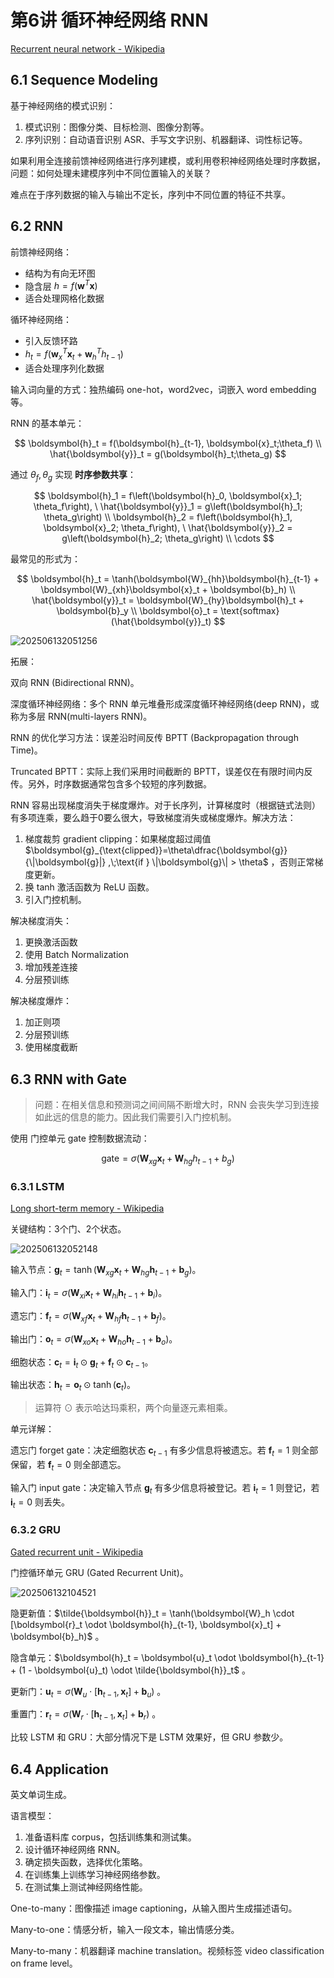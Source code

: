 # 第6讲 循环神经网络 RNN

[Recurrent neural network - Wikipedia](https://en.wikipedia.org/wiki/Recurrent_neural_network)

## 6.1 Sequence Modeling

基于神经网络的模式识别：

1. 模式识别：图像分类、目标检测、图像分割等。
2. 序列识别：自动语音识别 ASR、手写文字识别、机器翻译、词性标记等。

如果利用全连接前馈神经网络进行序列建模，或利用卷积神经网络处理时序数据，问题：如何处理未建模序列中不同位置输入的关联？

难点在于序列数据的输入与输出不定长，序列中不同位置的特征不共享。

## 6.2 RNN

前馈神经网络：

- 结构为有向无环图
- 隐含层 $h = f(\boldsymbol{w}^T \boldsymbol{x})$
- 适合处理网格化数据

循环神经网络：

- 引入反馈环路
- $h_t = f(\boldsymbol{w}_x^T \boldsymbol{x}_t + \boldsymbol{w}_h^T h_{t-1})$
- 适合处理序列化数据

输入词向量的方式：独热编码 one-hot，word2vec，词嵌入 word embedding 等。

RNN 的基本单元：

$$
\boldsymbol{h}_t = f(\boldsymbol{h}_{t-1}, \boldsymbol{x}_t;\theta_f) \\
\hat{\boldsymbol{y}}_t = g(\boldsymbol{h}_t;\theta_g)
$$

通过 $\theta_f,\theta_g$ 实现 **时序参数共享**：

$$
\boldsymbol{h}_1 = f\left(\boldsymbol{h}_0, \boldsymbol{x}_1; \theta_f\right), \ \hat{\boldsymbol{y}}_1 = g\left(\boldsymbol{h}_1; \theta_g\right) \\
\boldsymbol{h}_2 = f\left(\boldsymbol{h}_1, \boldsymbol{x}_2; \theta_f\right), \ \hat{\boldsymbol{y}}_2 = g\left(\boldsymbol{h}_2; \theta_g\right) \\
\cdots
$$

最常见的形式为：

$$
\boldsymbol{h}_t = \tanh(\boldsymbol{W}_{hh}\boldsymbol{h}_{t-1} + \boldsymbol{W}_{xh}\boldsymbol{x}_t + \boldsymbol{b}_h) \\
\hat{\boldsymbol{y}}_t = \boldsymbol{W}_{hy}\boldsymbol{h}_t + \boldsymbol{b}_y \\
\boldsymbol{o}_t = \text{softmax}(\hat{\boldsymbol{y}}_t)
$$

![202506132051256](https://cdn.jsdelivr.net/gh/DerrickMarcus/picgo-image/images/202506132051256.png)

拓展：

双向 RNN (Bidirectional RNN)。

深度循环神经网络：多个 RNN 单元堆叠形成深度循环神经网络(deep RNN)，或称为多层 RNN(multi-layers RNN)。

RNN 的优化学习方法：误差沿时间反传 BPTT (Backpropagation through Time)。

Truncated BPTT：实际上我们采用时间截断的 BPTT，误差仅在有限时间内反传。另外，时序数据通常包含多个较短的序列数据。

RNN 容易出现梯度消失于梯度爆炸。对于长序列，计算梯度时（根据链式法则）有多项连乘，要么趋于0要么很大，导致梯度消失或梯度爆炸。解决方法：

1. 梯度裁剪 gradient clipping：如果梯度超过阈值 $\boldsymbol{g}_{\text{clipped}}=\theta\dfrac{\boldsymbol{g}}{\|\boldsymbol{g}|} ,\;\text{if } \|\boldsymbol{g}\| > \theta$ ，否则正常梯度更新。
2. 换 tanh 激活函数为 ReLU 函数。
3. 引入门控机制。

解决梯度消失：

1. 更换激活函数
2. 使用 Batch Normalization
3. 增加残差连接
4. 分层预训练

解决梯度爆炸：

1. 加正则项
2. 分层预训练
3. 使用梯度截断

## 6.3 RNN with Gate

> 问题：在相关信息和预测词之间间隔不断增大时，RNN 会丧失学习到连接如此远的信息的能力。因此我们需要引入门控机制。

使用 门控单元 gate 控制数据流动：

$$
\text{gate} = \sigma(\boldsymbol{W}_{xg}\boldsymbol{x}_t + \boldsymbol{W}_{hg}h_{t-1} + b_g)
$$

### 6.3.1 LSTM

[Long short-term memory - Wikipedia](https://en.wikipedia.org/wiki/Long_short-term_memory)

关键结构：3个门、2个状态。

![202506132052148](https://cdn.jsdelivr.net/gh/DerrickMarcus/picgo-image/images/202506132052148.png)

输入节点：$\boldsymbol{g}_t = \tanh(\boldsymbol{W}_{xg}\boldsymbol{x}_t + \boldsymbol{W}_{hg}\boldsymbol{h}_{t-1} + \boldsymbol{b}_g)$。

输入门：$\boldsymbol{i}_t = \sigma(\boldsymbol{W}_{xi}\boldsymbol{x}_t + \boldsymbol{W}_{hi}\boldsymbol{h}_{t-1} + \boldsymbol{b}_i)$。

遗忘门：$\boldsymbol{f}_t = \sigma(\boldsymbol{W}_{xf}\boldsymbol{x}_t + \boldsymbol{W}_{hf}\boldsymbol{h}_{t-1} + \boldsymbol{b}_f)$。

输出门：$\boldsymbol{o}_t = \sigma(\boldsymbol{W}_{xo}\boldsymbol{x}_t + \boldsymbol{W}_{ho}\boldsymbol{h}_{t-1} + \boldsymbol{b}_o)$。

细胞状态：$\boldsymbol{c}_t = \boldsymbol{i}_t \odot \boldsymbol{g}_t + \boldsymbol{f}_t \odot \boldsymbol{c}_{t-1}$。

输出状态：$\boldsymbol{h}_t = \boldsymbol{o}_t \odot \tanh(\boldsymbol{c}_t)$。

> 运算符 $\odot$ 表示哈达玛乘积，两个向量逐元素相乘。

单元详解：

遗忘门 forget gate：决定细胞状态 $\boldsymbol{c}_{t-1}$ 有多少信息将被遗忘。若 $\boldsymbol{f}_t=1$ 则全部保留，若 $\boldsymbol{f}_t=0$ 则全部遗忘。

输入门 input gate：决定输入节点 $\boldsymbol{g}_t$ 有多少信息将被登记。若 $\boldsymbol{i}_t=1$ 则登记，若 $\boldsymbol{i}_t=0$ 则丢失。

### 6.3.2 GRU

[Gated recurrent unit - Wikipedia](https://en.wikipedia.org/wiki/Gated_recurrent_unit)

门控循环单元 GRU (Gated Recurrent Unit)。

![202506132104521](https://cdn.jsdelivr.net/gh/DerrickMarcus/picgo-image/images/202506132104521.png)

隐更新值：$\tilde{\boldsymbol{h}}_t = \tanh(\boldsymbol{W}_h \cdot [\boldsymbol{r}_t \odot \boldsymbol{h}_{t-1}, \boldsymbol{x}_t] + \boldsymbol{b}_h)$ 。

隐含单元：$\boldsymbol{h}_t = \boldsymbol{u}_t \odot \boldsymbol{h}_{t-1} + (1 - \boldsymbol{u}_t) \odot \tilde{\boldsymbol{h}}_t$ 。

更新门：$\boldsymbol{u}_t = \sigma(\boldsymbol{W}_u \cdot [\boldsymbol{h}_{t-1}, \boldsymbol{x}_t] + \boldsymbol{b}_u)$ 。

重置门：$\boldsymbol{r}_t = \sigma(\boldsymbol{W}_r \cdot [\boldsymbol{h}_{t-1}, \boldsymbol{x}_t] + \boldsymbol{b}_r)$ 。

比较 LSTM 和 GRU：大部分情况下是 LSTM 效果好，但 GRU 参数少。

## 6.4 Application

英文单词生成。

语言模型：

1. 准备语料库 corpus，包括训练集和测试集。
2. 设计循环神经网络 RNN。
3. 确定损失函数，选择优化策略。
4. 在训练集上训练学习神经网络参数。
5. 在测试集上测试神经网络性能。

One-to-many：图像描述 image captioning，从输入图片生成描述语句。

Many-to-one：情感分析，输入一段文本，输出情感分类。

Many-to-many：机器翻译 machine translation。视频标签 video classification on frame level。
